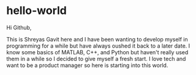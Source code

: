 # hello-world
Hi Github, 

This is Shreyas Gavit here and I have been wanting to develop myself in programming for a while but have always oushed it back to a later date. I know some basics of MATLAB, C++, and Python but haven't really used them in a while so I decided to give myself a fresh start. I love tech and want to be a product manager so here is starting into this world. 
